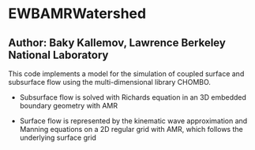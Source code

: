 # EWBAMRWatershed
## Author: Baky Kallemov, Lawrence Berkeley National Laboratory

This code implements a model for the simulation of coupled surface and subsurface flow
using the multi-dimensional library CHOMBO.

- Subsurface flow is solved with Richards equation in an 3D embedded boundary geometry with AMR

- Surface flow is represented by the kinematic wave approximation and Manning equations on a 2D
  regular grid with AMR, which follows the underlying surface grid
